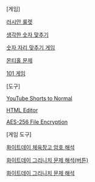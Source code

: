 [게임]

[러시안 룰렛](https://githubkorean.github.io/html/?러시안%20룰렛/러시안%20룰렛.html)

[생각한 숫자 맞추기](https://githubkorean.github.io/html/?2진법%20맞추기/2진법%20맞추기.html)

[숫자 자리 맞추기 게임](https://githubkorean.github.io/html/?숫자%20자리%20맞추기%20게임/숫자%20자리%20맞추기%20게임.html)

[몬티홀 문제](https://githubkorean.github.io/html/?몬티홀%20문제/몬티홀%20문제.html)

[101 게임](https://githubkorean.github.io/html/?101%20게임/101%20게임.html)

[도구]

[YouTube Shorts to Normal](https://githubkorean.github.io/Shorts-to-Normal/)

[HTML Editor](https://githubkorean.github.io/HTML-Editor/)

[AES-256 File Encryption](https://githubkorean.github.io/html/?AES-256%20File%20Encryption/AES-256%20File%20Encryption.html)

[게임 도구]

[화이트데이 체육창고 암호 해석](https://githubkorean.github.io/html/?체육창고%20계산/체육창고%20계산.html)

[화이트데이 그리니치 문제 해석(버튼)](https://githubkorean.github.io/html/?그리니치%20계산/그리니치%20계산(버튼).html)

[화이트데이 그리니치 문제 해석](https://githubkorean.github.io/html/?그리니치%20계산/그리니치%20계산.html)
